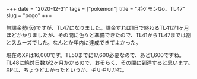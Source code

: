 +++
date = "2020-12-31"
tags = ["pokemon"]
title = "ポケモンGo、TL47"
slug = "pogo"
+++

無課金勢(仮)ですが、TL47になりました。課金すれば1日で終わるTL41が1ヶ月ほどかかりましたが、その間に色々と準備できたので、TL41からTL47までは割とスムーズでした。なんとか年内に達成できてよかった。

現在のXPは16,000です。TL50までに17,600必要なので、あと1,600ですね。TL48に絶対日数が2ヶ月かかるので、おそらく、その間に到達すると思います。XPは、ちょうどよかったというか、ギリギリかな。

